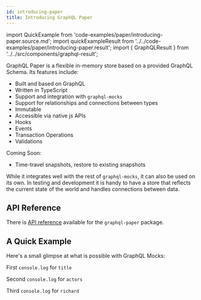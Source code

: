 ```yaml
---
id: introducing-paper
title: Introducing GraphQL Paper
---
```


import QuickExample from 'code-examples/paper/introducing-paper.source.md';
import quickExampleResult from '../../code-examples/paper/introducing-paper.result';
import { GraphQLResult } from '../../src/components/graphql-result';

GraphQL Paper is a flexible in-memory store based on a provided GraphQL Schema. Its features include:

* Built and based on GraphQL
* Written in TypeScript
* Support and integration with `graphql-mocks`
* Support for relationships and connections between types
* Immutable
* Accessible via native js APIs
* Hooks
* Events
* Transaction Operations
* Validations

Coming Soon:
* Time-travel snapshots, restore to existing snapshots

While it integrates well with the rest of `graphql-mocks`, it can also be used on its own. In testing and development it is handy to have a store that reflects the current state of the world and handles connections between data.

## API Reference

There is [API reference](/api/paper/) available for the `graphql-paper` package.

## A Quick Example

Here's a small glimpse at what is possible with GraphQL Mocks:

<QuickExample />

First `console.log` for `title`
<GraphQLResult result={quickExampleResult.title}/>

Second `console.log` for `actors`
<GraphQLResult result={quickExampleResult.actors}/>

Third `console.log` for `richard`
<GraphQLResult result={quickExampleResult.richard}/>